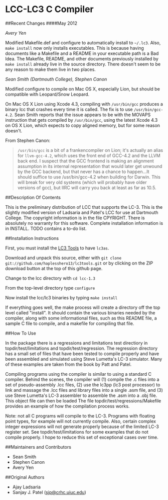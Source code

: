 LCC-LC3 C Compiler
===================

##Recent Changes
####May 2012

*Avery Yen*

Modified Makefile.def and configure to automatically install to `~/.lc3`. Also, `make install` now only installs executables. This is because having documents like a Makefile and a README in your executable path is a Bad Idea. The Makefile, README, and other documents previously installed by `make install` already live in the source directory. There doesn't seem to be any reason to make them live in two places.

*Sean Smith (Dartmouth College), Stephen Canon*

Modified configure to compile on Mac OS X, especially Lion, but should be compatible with Leopard/Snow Leopard.

On Mac OS X Lion using Xcode 4.3, compiling with `/usr/bin/gcc` produces a binary lcc that crashes every time it is called. The fix is to use `/usr/bin/gcc-4.2`. Sean Smith reports that the issue appears to be with the MOVAPS instruction that gets compiled by `/usr/bin/gcc`, using the latest Xcode 4.3 on OS X Lion, which expects to copy aligned memory, but for some reason doesn't.

From Stephen Canon:

> `/usr/bin/gcc` is a bit of a frankencompiler on Lion; it's actually an alias for `llvm-gcc-4.2`, which uses the front end of GCC-4.2 and the LLVM back end. I suspect that the GCC frontend is making an alignment assumption in its internal representation that would later get unwound by the GCC backend, but that never has a chance to happen...It should suffice to use /usr/bin/gcc-4.2 when building for Darwin. This will break for very old systems (which will probably have older versions of gcc), but IIRC will carry you back at least as far as 10.5.


##Description Of Contents

This is the preliminary distribution of LCC that supports the LC-3. This
is the slightly modified version of Ladsaria and Patel's LCC for use at Dartmouth College. The copyright information is in the file CPYRIGHT. There is absolutely no warranty for this software. Complete installation information is in INSTALL. TODO contains a to-do list.

##Installation Instructions

First, you must install the [LC3 Tools](https://github.com/haplesshero13/lc3tools) to have `lc3as`.

Download and unpack this source, either with `git clone git://github.com/haplesshero13/lc3tools.git` or by clicking on the ZIP download button at the top of this github page.

Change to the lcc directory with `cd lcc-1.3`

From the top-level directory type `configure`

Now install the lcc/lc3 binaries by typing `make install`

If everything goes well, the make process will create a directory off the
top level called "install". It should contain the various binaries needed
by the compiler, along with some informational files, such as this README
file, a sample C file to compile, and a makefile for compiling that file.


##How To Use

In the package there is a regressions and limitations test directiory in
topdir/test/limitations and topdir/test/regression. The regression
directory has a small set of files that have been tested to compile
properly and have been assembled and simulated using Steve Lumetta's LC-3
simulator. Many of these examples are taken from the book by Patt and Patel.

Compiling programs using the compiler is similar to using a standard C
compiler. Behind the scenes, the compiler will (1) compile the .c files
into a set of pseudo-assembly .lcc files, (2) use the lc3pp (lc3 post
processor) to link and massage the .lcc files and library files into a
single .asm file, and (3) use Steve Lumetta's LC-3 assembler to assemble
the .asm into a .obj file. This object file can then be loaded The file
topdir/test/regressions/Makefile provides an example of how the
compilation process works.

Note: not all C programs will compile to the LC-3. Programs with floating
point types, for example will not currently compile. Also, certain
complex integer expressions will not generate properly because of the
limited LC-3 register set. See topdir/test/limitations for some examples
that do not compile properly. I hope to reduce this set of exceptional
cases over time.

##Maintainers and Contributors
* Sean Smith
* Stephen Canon
* Avery Yen

##Original Authors

* Ajay Ladsaria
* Sanjay J. Patel (sjp@crhc.uiuc.edu)
